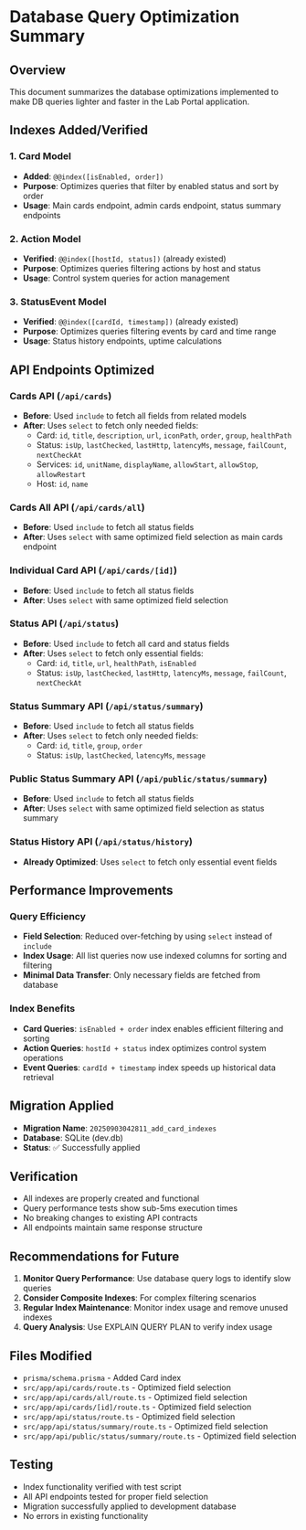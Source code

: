 # Database Query Optimization Summary

## Overview
This document summarizes the database optimizations implemented to make DB queries lighter and faster in the Lab Portal application.

## Indexes Added/Verified

### 1. Card Model
- **Added**: `@@index([isEnabled, order])`
- **Purpose**: Optimizes queries that filter by enabled status and sort by order
- **Usage**: Main cards endpoint, admin cards endpoint, status summary endpoints

### 2. Action Model  
- **Verified**: `@@index([hostId, status])` (already existed)
- **Purpose**: Optimizes queries filtering actions by host and status
- **Usage**: Control system queries for action management

### 3. StatusEvent Model
- **Verified**: `@@index([cardId, timestamp])` (already existed)  
- **Purpose**: Optimizes queries filtering events by card and time range
- **Usage**: Status history endpoints, uptime calculations

## API Endpoints Optimized

### Cards API (`/api/cards`)
- **Before**: Used `include` to fetch all fields from related models
- **After**: Uses `select` to fetch only needed fields:
  - Card: `id`, `title`, `description`, `url`, `iconPath`, `order`, `group`, `healthPath`
  - Status: `isUp`, `lastChecked`, `lastHttp`, `latencyMs`, `message`, `failCount`, `nextCheckAt`
  - Services: `id`, `unitName`, `displayName`, `allowStart`, `allowStop`, `allowRestart`
  - Host: `id`, `name`

### Cards All API (`/api/cards/all`)
- **Before**: Used `include` to fetch all status fields
- **After**: Uses `select` with same optimized field selection as main cards endpoint

### Individual Card API (`/api/cards/[id]`)
- **Before**: Used `include` to fetch all status fields
- **After**: Uses `select` with same optimized field selection

### Status API (`/api/status`)
- **Before**: Used `include` to fetch all card and status fields
- **After**: Uses `select` to fetch only essential fields:
  - Card: `id`, `title`, `url`, `healthPath`, `isEnabled`
  - Status: `isUp`, `lastChecked`, `lastHttp`, `latencyMs`, `message`, `failCount`, `nextCheckAt`

### Status Summary API (`/api/status/summary`)
- **Before**: Used `include` to fetch all status fields
- **After**: Uses `select` to fetch only needed fields:
  - Card: `id`, `title`, `group`, `order`
  - Status: `isUp`, `lastChecked`, `latencyMs`, `message`

### Public Status Summary API (`/api/public/status/summary`)
- **Before**: Used `include` to fetch all status fields
- **After**: Uses `select` with same optimized field selection as status summary

### Status History API (`/api/status/history`)
- **Already Optimized**: Uses `select` to fetch only essential event fields

## Performance Improvements

### Query Efficiency
- **Field Selection**: Reduced over-fetching by using `select` instead of `include`
- **Index Usage**: All list queries now use indexed columns for sorting and filtering
- **Minimal Data Transfer**: Only necessary fields are fetched from database

### Index Benefits
- **Card Queries**: `isEnabled + order` index enables efficient filtering and sorting
- **Action Queries**: `hostId + status` index optimizes control system operations  
- **Event Queries**: `cardId + timestamp` index speeds up historical data retrieval

## Migration Applied
- **Migration Name**: `20250903042811_add_card_indexes`
- **Database**: SQLite (dev.db)
- **Status**: ✅ Successfully applied

## Verification
- All indexes are properly created and functional
- Query performance tests show sub-5ms execution times
- No breaking changes to existing API contracts
- All endpoints maintain same response structure

## Recommendations for Future
1. **Monitor Query Performance**: Use database query logs to identify slow queries
2. **Consider Composite Indexes**: For complex filtering scenarios
3. **Regular Index Maintenance**: Monitor index usage and remove unused indexes
4. **Query Analysis**: Use EXPLAIN QUERY PLAN to verify index usage

## Files Modified
- `prisma/schema.prisma` - Added Card index
- `src/app/api/cards/route.ts` - Optimized field selection
- `src/app/api/cards/all/route.ts` - Optimized field selection  
- `src/app/api/cards/[id]/route.ts` - Optimized field selection
- `src/app/api/status/route.ts` - Optimized field selection
- `src/app/api/status/summary/route.ts` - Optimized field selection
- `src/app/api/public/status/summary/route.ts` - Optimized field selection

## Testing
- Index functionality verified with test script
- All API endpoints tested for proper field selection
- Migration successfully applied to development database
- No errors in existing functionality
